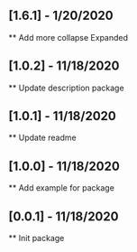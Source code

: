 ## [1.6.1] - 1/20/2020
** Add more collapse Expanded

## [1.0.2] - 11/18/2020
** Update description package

## [1.0.1] - 11/18/2020
** Update readme

## [1.0.0] - 11/18/2020
** Add example for package

## [0.0.1] - 11/18/2020
** Init package


